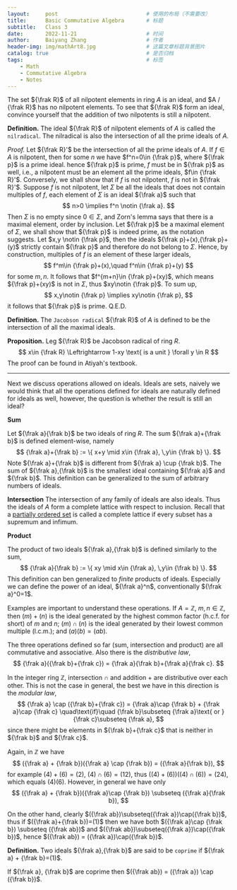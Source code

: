 ```yaml
---
layout:     post   		                    # 使用的布局（不需要改）
title:      Basic Commutative Algebra		# 标题 
subtitle:   Class 3
date:       2022-11-21 				        # 时间
author:     Baiyang Zhang 					# 作者
header-img: img/mathArt8.jpg 	            # 这篇文章标题背景图片
catalog: true 			        			# 是否归档
tags:							        	# 标签
    - Math
    - Commutative Algebra
    - Notes
---
```


The set ${\frak R}$ of all nilpotent elements in ring $A$ is an ideal, and $A / {\frak R}$ has no nilpotent elements. To see that ${\frak R}$ form an ideal, convince yourself that the addition of two nilpotents is still a nilpotent. 

**Definition.** The ideal ${\frak R}$ of nilpotent elements of $A$ is called the `nilradical`. The nilradical is also the intersection of all the prime ideals of $A$. 


*Proof.* Let ${\frak R}'$ be the intersection of all the prime ideals of $A$. If $f\in A$ is nilpotent, then for some $n$ we have $f^n=0\in {\frak p}$, where ${\frak p}$ is a prime ideal. hence ${\frak p}$ is prime, $f$ must be in ${\frak p}$ as well, i.e., a nilpotent must be an element all the prime ideals, $f\in {\frak R}'$.  Conversely, we shall show that if $f$ is not nilpotent,  $f$ is not in ${\frak R}'$. Suppose $f$ is not nilpotent, let $\Sigma$ be all the ideals that does not contain multiples of $f$, each element of $\Sigma$ is an ideal ${\frak a}$ such that 
$$
n>0 \implies f^n \notin {\frak a}.
$$
Then $\Sigma$ is no empty since $0\in \Sigma$, and Zorn's lemma says that there is a maximal element, order by inclusion. Let ${\frak p}$ be a maximal element of $\Sigma$, we shall show that ${\frak p}$ is indeed prime, as the notation suggests. Let $x,y \notin {\frak p}$, then the ideals ${\frak p}+(x),{\frak p}+(y)$ strictly contain ${\frak p}$ and therefore do not belong to $\Sigma$. Hence, by construction, multiples of $f$ is an element of these larger ideals,
$$
f^m\in {\frak p}+(x),\quad f^n\in {\frak p}+(y)
$$
for some $m,n$. It follows that $f^{m+n}\in {\frak p}+(xy)$, which means ${\frak p}+(xy)$ is not in $\Sigma$, thus $xy\notin {\frak p}$. To sum up,
$$
x,y\notin {\frak p} \implies xy\notin {\frak p},
$$
it follows that ${\frak p}$ is prime. Q.E.D.

**Definition.** The `Jacobson radical` ${\frak R}$ of $A$ is defined to be the intersection of all the maximal ideals. 

**Proposition.** Leg ${\frak R}$ be Jacobson radical of ring $R$. 
$$
x\in {\frak R} \Leftrightarrow 1-xy \text{ is a unit } \forall y \in R 
$$
The proof can be found in Atiyah's textbook.


- - -

Next we discuss operations allowed on ideals. Ideals are sets, naively we would think that all the operations defined for ideals are naturally defined for ideals as well, however, the question is whether the result is still an ideal?

**Sum**

Let ${\frak a}{\frak b}$ be two ideals of ring $R$. The sum ${\frak a}+{\frak b}$ is defined element-wise, namely 
$$
{\frak a}+{\frak b} := \{ x+y \mid x\in {\frak a}, \,y\in {\frak b} \}. 
$$
Note ${\frak a}+{\frak b}$ is different from ${\frak a} \cup {\frak b}$. The sum of ${\frak a},{\frak b}$ is the smallest ideal containing ${\frak a}$ and ${\frak b}$. This definition can be generalized to the sum of arbitrary numbers of ideals. 


**Intersection**
The intersection of any family of ideals are also ideals. Thus the ideals of $A$ form a complete lattice with respect to inclusion. Recall that a [partially ordered set](https://encyclopediaofmath.org/wiki/Partially_ordered_set "Partially ordered set") is called a complete lattice if every subset has a supremum and infimum. 

**Product**

The product of two ideals ${\frak a},{\frak b}$ is defined similarly to the sum, 
$$
{\frak a}{\frak b} := \{ xy \mid x\in {\frak a}, \,y\in {\frak b} \}. 
$$
This definition can ben generalized to *finite* products of ideals. Especially we can define the power of an ideal, ${\frak a}^n$, conventionally ${\frak a}^0=1$.

Examples are important to understand these operations. If $A = \mathbb{Z}$, $m,n\in \mathbb{Z}$, then $(m)+(n)$ is the ideal generated by the highest common factor (h.c.f. for short) of $m$ and $n$;  $(m) \cap(n)$ is the ideal generated by their lowest common multiple (l.c.m.); and $(a)(b)=(ab)$.

The three operations defined so far (sum, intersection and product) are all commutative and associative. Also there is the *distributive law*,
$$
{\frak a}({\frak b}+{\frak c}) = {\frak a}{\frak b}+{\frak a}{\frak c}.
$$

In the integer ring $\mathbb{Z}$, intersection $\cap$ and addition $+$ are distributive over each other. This is not the case in general, the best we have in this direction is the *modular law*, 
$$
{\frak a} \cap ({\frak b}+{\frak c}) = {\frak a}\cap {\frak b} + {\frak a}\cap {\frak c} \quad\text{if}\quad {\frak b}\subseteq  {\frak a}\text{ or }{\frak c}\subseteq  {\frak a},
$$
since there might be elements in ${\frak b}+{\frak c}$ that is neither in ${\frak b}$ and ${\frak c}$.

Again, in $\mathbb{Z}$ we have 
$$
({\frak a} + {\frak b})({\frak a} \cap {\frak b}) = ({\frak a}{\frak b}),
$$
for example $(4)+(6)=(2)$, $(4)\cap(6)=(12)$, thus $((4)+(6))((4)\cap(6))=(24)$, which equals $(4)(6)$. However, in general we have only 
$$
({\frak a} + {\frak b})({\frak a}\cap {\frak b}) \subseteq ({\frak a}{\frak b}),
$$


On the other hand, clearly $({\frak ab})\subseteq({\frak a})\cap({\frak b})$, thus if $({\frak a}+{\frak b})=(1)$ then we have both  $({\frak a}\cap {\frak b}) \subseteq ({\frak ab})$ and $({\frak ab})\subseteq({\frak a})\cap({\frak b})$, hence $({\frak ab}) = ({\frak a})\cap({\frak b})$.

**Definition.** Two ideals ${\frak a},{\frak b}$ are said to be `coprime` if ${\frak a} + {\frak b}=(1)$.

If ${\frak a}, {\frak b}$ are coprime then $({\frak ab}) = ({\frak a}) \cap ({\frak b})$.
